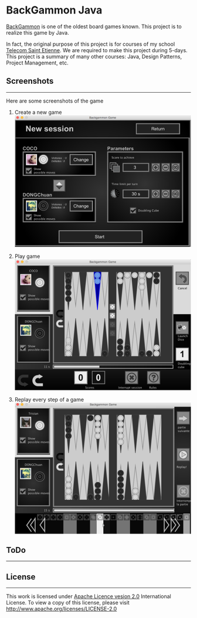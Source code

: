 BackGammon Java
=================

[BackGammon](https://en.wikipedia.org/wiki/Backgammon) is one of the oldest board games known. This project is to realize this game by Java.

In fact, the original purpose of this project is for courses of my school [Telecom Saint Etienne](https://www.telecom-st-etienne.fr/). We are required to make this project during 5-days. This project is a summary of many other courses: Java, Design Patterns, Project Management, etc.

## Screenshots
------------------
Here are some screenshots of the game

1. Create a new game
![Create a new game](https://github.com/DONGChuan/Java-BackGammon/blob/master/images/new_session.png)  

2. Play game
![Playing](https://github.com/DONGChuan/Java-BackGammon/blob/master/images/game.png)  

3. Replay every step of a game
![Replay a game](https://github.com/DONGChuan/Java-BackGammon/blob/master/images/replay.png)

## ToDo
------------------

## License
------------------

This work is licensed under [Apache Licence vesion 2.0](http://www.apache.org/licenses/LICENSE-2.0) International License. To view a copy of this license, please visit http://www.apache.org/licenses/LICENSE-2.0

